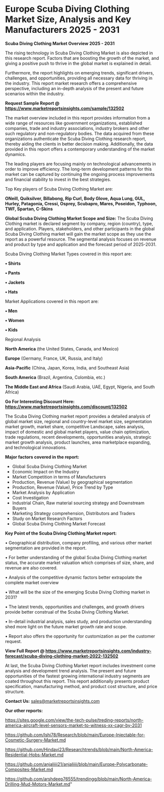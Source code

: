 # Europe Scuba Diving Clothing Market Size, Analysis and Key Manufacturers 2025 - 2031

<Strong> Scuba Diving Clothing Market Overview 2025 - 2031</strong>

The rising technology in Scuba Diving Clothing Market is also depicted in this research report. Factors that are boosting the growth of the market, and giving a positive push to thrive in the global market is explained in detail.

Furthermore, the report highlights on emerging trends, significant drivers, challenges, and opportunities, providing all necessary data for thriving in the industry. This report market research offers a comprehensive perspective, including an in-depth analysis of the present and future scenarios within the industry.

<strong>Request Sample Report @ <a href=https://www.marketreportsinsights.com/sample/132502>https://www.marketreportsinsights.com/sample/132502</a></strong>

The market overview included in this report provides information from a wide range of resources like government organizations, established companies, trade and industry associations, industry brokers and other such regulatory and non-regulatory bodies. The data acquired from these organizations authenticate the Scuba Diving Clothing research report, thereby aiding the clients in better decision making. Additionally, the data provided in this report offers a contemporary understanding of the market dynamics.

The leading players are focusing mainly on technological advancements in order to improve efficiency. The long-term development patterns for this market can be captured by continuing the ongoing process improvements and financial stability to invest in the best strategies.

Top Key players of Scuba Diving Clothing Market are:

<strong>ONeill, Quiksilver, Billabong, Rip Curl, Body Glove, Aqua Lung, GUL, Hurley, Patagonia, Cressi, Osprey, Scubapro, Mares, Poseidon, Typhoon, TWF, Spartan, C-Skins</strong>

<strong><b>Global Scuba Diving Clothing Market Scope and Size:</b></strong>
The Scuba Diving Clothing market is declared segment by company, region (country), type, and application. Players, stakeholders, and other participants in the global Scuba Diving Clothing market will gain the market scope as they use the report as a powerful resource. The segmental analysis focuses on revenue and product by type and application and the forecast period of 2025-2031.

Scuba Diving Clothing Market Types covered in this report are:

<strong>• Shirts

• Pants

• Jackets

• Hats</strong>

Market Applications covered in this report are:

<strong>• Men

• Women

• Kids</strong> 

Regional Analysis

<strong>North America</strong> (the United States, Canada, and Mexico)

<strong>Europe</strong> (Germany, France, UK, Russia, and Italy)

<strong>Asia-Pacific</strong> (China, Japan, Korea, India, and Southeast Asia)

<strong>South America</strong> (Brazil, Argentina, Colombia, etc.)

<strong>The Middle East and Africa</strong> (Saudi Arabia, UAE, Egypt, Nigeria, and South Africa)

<strong>Go For Interesting Discount Here: <a href=https://www.marketreportsinsights.com/discount/132502>https://www.marketreportsinsights.com/discount/132502</a></strong>

The Scuba Diving Clothing market report provides a detailed analysis of global market size, regional and country-level market size, segmentation market growth, market share, competitive Landscape, sales analysis, impact of domestic and global market players, value chain optimization, trade regulations, recent developments, opportunities analysis, strategic market growth analysis, product launches, area marketplace expanding, and technological innovations.

<strong><b>Major factors covered in the report:</b></strong>
<ul>
  <li>Global Scuba Diving Clothing Market </li>
  <li>Economic Impact on the Industry</li>
  <li>Market Competition in terms of Manufacturers</li>
  <li>Production, Revenue (Value) by geographical segmentation</li>
  <li>Production, Revenue (Value), Price Trend by Type</li>
  <li>Market Analysis by Application</li>
  <li>Cost Investigation</li>
  <li>Industrial Chain, Raw material sourcing strategy and Downstream Buyers</li>
  <li>Marketing Strategy comprehension, Distributors and Traders</li>
  <li>Study on Market Research Factors</li>
  <li>Global Scuba Diving Clothing Market Forecast</li>
</ul>

<strong><b>Key Point of the Scuba Diving Clothing Market report:</b></strong>

• Geographical distribution, company profiling, and various other market segmentation are provided in the report.

• For better understanding of the global Scuba Diving Clothing market status, the accurate market valuation which comprises of size, share, and revenue are also covered.

• Analysis of the competitive dynamic factors better extrapolate the complete market overview

• What will be the size of the emerging Scuba Diving Clothing market in 2031?

• The latest trends, opportunities and challenges, and growth drivers provide better construal of the Scuba Diving Clothing Market.

• In-detail industrial analysis, sales study, and production understanding shed more light on the future market growth rate and scope.

• Report also offers the opportunity for customization as per the customer request.

<strong><b>View Full Report @ <a href=https://www.marketreportsinsights.com/industry-forecast/scuba-diving-clothing-market-2022-132502>https://www.marketreportsinsights.com/industry-forecast/scuba-diving-clothing-market-2022-132502</a></b></strong>


At last, the Scuba Diving Clothing Market report includes investment come analysis and development trend analysis. The present and future opportunities of the fastest growing international industry segments are coated throughout this report. This report additionally presents product specification, manufacturing method, and product cost structure, and price structure.

<strong>Contact Us:</strong>
sales@marketreportsinsights.com

<strong>Our other reports:</strong>

<a href=https://sites.google.com/view/the-tech-pulse/treding-reports/north-america-aircraft-level-sensors-market-to-witness-xx-cagr-by-2031>https://sites.google.com/view/the-tech-pulse/treding-reports/north-america-aircraft-level-sensors-market-to-witness-xx-cagr-by-2031</a>

<a href=https://github.com/Ishi78/Research/blob/main/Europe-Injectable-for-Cosmetic-Surgery-Market.md>https://github.com/Ishi78/Research/blob/main/Europe-Injectable-for-Cosmetic-Surgery-Market.md</a>

<a href=https://github.com/Hindavi23/Researchtrends/blob/main/North-America-Residential-Hobs-Market.md>https://github.com/Hindavi23/Researchtrends/blob/main/North-America-Residential-Hobs-Market.md</a>

<a href=https://github.com/anjaliiii21/anjaliiii/blob/main/Europe-Polycarbonate-Composites-Market.md>https://github.com/anjaliiii21/anjaliiii/blob/main/Europe-Polycarbonate-Composites-Market.md</a>

<a href=https://github.com/arshdeep76555/trendingg/blob/main/North-America-Drilling-Mud-Motors-Market.md>https://github.com/arshdeep76555/trendingg/blob/main/North-America-Drilling-Mud-Motors-Market.md</a>"
